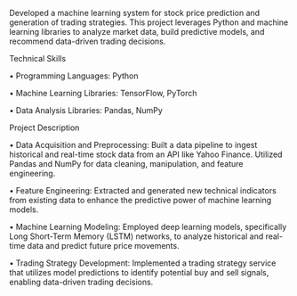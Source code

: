 Developed a machine learning system for stock price prediction and generation of trading strategies. This project leverages Python and machine learning libraries to analyze market data, build predictive models, and recommend data-driven trading decisions.

Technical Skills

•	Programming Languages: Python

•	Machine Learning Libraries: TensorFlow, PyTorch

•	Data Analysis Libraries: Pandas, NumPy

Project Description

•	Data Acquisition and Preprocessing: Built a data pipeline to ingest historical and real-time stock data from an API like Yahoo Finance. Utilized Pandas and NumPy for data cleaning, manipulation, and feature engineering.

•	Feature Engineering: Extracted and generated new technical indicators from existing data to enhance the predictive power of machine learning models.

•	Machine Learning Modeling: Employed deep learning models, specifically Long Short-Term Memory (LSTM) networks, to analyze historical and real-time data and predict future price movements.

•	Trading Strategy Development: Implemented a trading strategy service that utilizes model predictions to identify potential buy and sell signals, enabling data-driven trading decisions.
